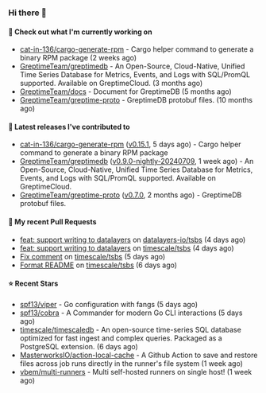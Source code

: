 ### Hi there 👋

#### 👷 Check out what I'm currently working on

- [cat-in-136/cargo-generate-rpm](https://github.com/cat-in-136/cargo-generate-rpm) - Cargo helper command to generate a binary RPM package (2 weeks ago)
- [GreptimeTeam/greptimedb](https://github.com/GreptimeTeam/greptimedb) - An Open-Source, Cloud-Native, Unified Time Series Database for Metrics, Events, and Logs with SQL/PromQL supported. Available on GreptimeCloud. (3 months ago)
- [GreptimeTeam/docs](https://github.com/GreptimeTeam/docs) - Document for GreptimeDB (5 months ago)
- [GreptimeTeam/greptime-proto](https://github.com/GreptimeTeam/greptime-proto) - GreptimeDB protobuf files. (10 months ago)

#### 🔭 Latest releases I've contributed to

- [cat-in-136/cargo-generate-rpm](https://github.com/cat-in-136/cargo-generate-rpm) ([v0.15.1](https://github.com/cat-in-136/cargo-generate-rpm/releases/tag/v0.15.1), 5 days ago) - Cargo helper command to generate a binary RPM package
- [GreptimeTeam/greptimedb](https://github.com/GreptimeTeam/greptimedb) ([v0.9.0-nightly-20240709](https://github.com/GreptimeTeam/greptimedb/releases/tag/v0.9.0-nightly-20240709), 1 week ago) - An Open-Source, Cloud-Native, Unified Time Series Database for Metrics, Events, and Logs with SQL/PromQL supported. Available on GreptimeCloud.
- [GreptimeTeam/greptime-proto](https://github.com/GreptimeTeam/greptime-proto) ([v0.7.0](https://github.com/GreptimeTeam/greptime-proto/releases/tag/v0.7.0), 2 months ago) - GreptimeDB protobuf files.

#### 🔨 My recent Pull Requests

- [feat: support writing to datalayers](https://github.com/datalayers-io/tsbs/pull/1) on [datalayers-io/tsbs](https://github.com/datalayers-io/tsbs) (4 days ago)
- [feat: support writing to datalayers](https://github.com/timescale/tsbs/pull/258) on [timescale/tsbs](https://github.com/timescale/tsbs) (4 days ago)
- [Fix comment](https://github.com/timescale/tsbs/pull/257) on [timescale/tsbs](https://github.com/timescale/tsbs) (5 days ago)
- [Format README](https://github.com/timescale/tsbs/pull/256) on [timescale/tsbs](https://github.com/timescale/tsbs) (6 days ago)

#### ⭐ Recent Stars

- [spf13/viper](https://github.com/spf13/viper) - Go configuration with fangs (5 days ago)
- [spf13/cobra](https://github.com/spf13/cobra) - A Commander for modern Go CLI interactions (5 days ago)
- [timescale/timescaledb](https://github.com/timescale/timescaledb) - An open-source time-series SQL database optimized for fast ingest and complex queries.  Packaged as a PostgreSQL extension. (6 days ago)
- [MasterworksIO/action-local-cache](https://github.com/MasterworksIO/action-local-cache) - A Github Action to save and restore files across job runs directly in the runner&#39;s file system (1 week ago)
- [vbem/multi-runners](https://github.com/vbem/multi-runners) - Multi self-hosted runners on single host! (1 week ago)

